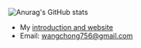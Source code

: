 ![Anurag's GitHub stats](https://github-readme-stats.vercel.app/api?username=2997ms)

- My [introduction and website](http://www.2997ms.com)
- Email: wangchong756@gmail.com
